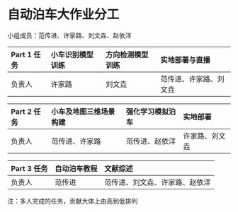 # 自动泊车大作业分工



小组成员：范传进、许家路、刘文垚、赵依洋



| Part 1 任务 | 小车识别模型训练  | 方向检测模型训练 | 实地部署与直播 |
|:--------| :---------| :--------| :--------|
| 负责人 | 许家路 | 刘文垚 | 范传进、许家路、刘文垚 |



| Part 2 任务 | 小车及地图三维场景构建 | 强化学习模拟泊车  | 实地部署 |
|:--------| :---------| :--------| :--------|
| 负责人 | 范传进、许家路 | 范传进、赵依洋 | 许家路、刘文垚 |



| Part 3 任务 | 自动泊车教程 | 文献综述 |
|:--------| :---------| :--------|
| 负责人 | 范传进 | 范传进、刘文垚、许家路、赵依洋 |



注：多人完成的任务，贡献大体上由高到低排列
